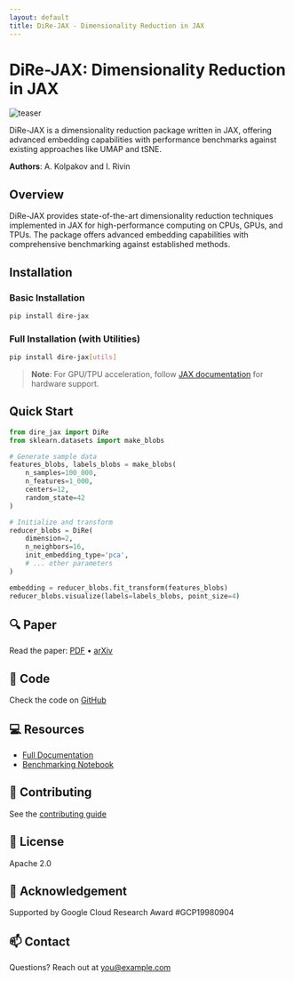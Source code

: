 ```yaml
---
layout: default
title: DiRe-JAX - Dimensionality Reduction in JAX
---
```


# DiRe-JAX: Dimensionality Reduction in JAX

![teaser](assets/teaser.gif)

DiRe-JAX is a dimensionality reduction package written in JAX, offering advanced embedding capabilities with performance benchmarks against existing approaches like UMAP and tSNE.

**Authors**: A. Kolpakov and I. Rivin

## Overview
DiRe-JAX provides state-of-the-art dimensionality reduction techniques implemented in JAX for high-performance computing on CPUs, GPUs, and TPUs. The package offers advanced embedding capabilities with comprehensive benchmarking against established methods.

## Installation

### Basic Installation
```bash
pip install dire-jax
```

### Full Installation (with Utilities)
```bash
pip install dire-jax[utils]
```

> **Note**: For GPU/TPU acceleration, follow [JAX documentation](https://github.com/google/jax#installation) for hardware support.

## Quick Start

```python
from dire_jax import DiRe
from sklearn.datasets import make_blobs

# Generate sample data
features_blobs, labels_blobs = make_blobs(
    n_samples=100_000, 
    n_features=1_000, 
    centers=12, 
    random_state=42
)

# Initialize and transform
reducer_blobs = DiRe(
    dimension=2,
    n_neighbors=16,
    init_embedding_type='pca',
    # ... other parameters
)

embedding = reducer_blobs.fit_transform(features_blobs)
reducer_blobs.visualize(labels=labels_blobs, point_size=4)
```

## 🔍 Paper
Read the paper: [PDF](paper.pdf) • [arXiv](https://arxiv.org/abs/2503.03156)

## 🧠 Code
Check the code on [GitHub](https://github.com/sashakolpakov/dire-jax.git)

## 💻 Resources
- [Full Documentation](https://sashakolpakov.github.io/dire-jax/)
- [Benchmarking Notebook](https://colab.research.google.com/github/sashakolpakov/dire-jax/blob/main/tests/dire_benchmarks.ipynb)

## 🤝 Contributing
See the [contributing guide](https://sashakolpakov.github.io/dire-jax/contributing.html)

## 📄 License
Apache 2.0

## 🙏 Acknowledgement
Supported by Google Cloud Research Award #GCP19980904

## 📫 Contact
Questions? Reach out at [you@example.com](mailto:you@example.com)
